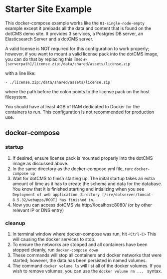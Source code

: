 # Starter Site Example

This docker-compose example works like the `01-single-node-empty` example except it preloads all the data and content that is found on the dotCMS demo site.  It provides 3 services, a Postgres DB server, an Elasticsearch Server and a dotCMS server.

A valid license is NOT required for this configuration to work properly; however, if you want to mount a valid license pack into the dotCMS image, you can do that by replacing this line: 
```#- [serverpath]/license.zip:/data/shared/assets/license.zip```

with a line like:
```
- ./license.zip:/data/shared/assets/license.zip
```
where the path before the colon points to the license pack on the host filesystem.

You should have at least 4GB of RAM dedicated to Docker for the containers to run.
This configuration is not recommended for production use. 

## docker-compose
### startup
1. If desired, ensure license pack is mounted properly into the dotCMS image as discussed above.
2. In the same directory as the docker-compose.yml file, run:
```docker-compose up```  
3. Wait for dotCMS to finish starting up.  The inital startup takes an extra amount of time as it has to create the schema and data for the database.  You know that it is finished starting and intializing when you see ```Deployment of web application directory [/srv/dotserver/tomcat-8.5.32/webapps/ROOT] has finished in```...
4. Now you can access dotCMS via http://localhost:8080/ (or by other relevant IP or DNS entry)

### cleanup
1.  In terminal window where docker-compose was run, hit ```<Ctrl-C>```  This will causing the docker services to stop. 
2. To ensure the networks are stopped and all containers have been stopped cleanly, run ```docker-compose down```
3. These commands will stop all containers and docker networks that were started; however, the data has been persisted in named volumes.
4. The command ```docker volume ls``` will list all of the docker volumes.  If you wish to remove volumes, you can use the ```docker volume rm ... ``` syntax.
